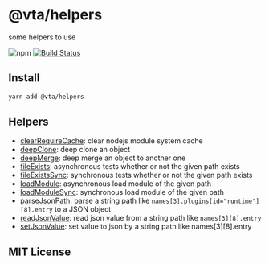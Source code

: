 # @vta/helpers

some helpers to use

![npm](https://img.shields.io/npm/v/@vta/helpers) [![Build Status](https://travis-ci.com/vta-js/vta.svg?branch=master)](https://travis-ci.com/vta-js/vta)

## Install

```bash
yarn add @vta/helpers
```

## Helpers

- [clearRequireCache](https://github.com/vta-js/vta/tree/master/packages/helpers/src/helpers/clear-require-cache): clear nodejs module system cache
- [deepClone](https://github.com/vta-js/vta/tree/master/packages/helpers/src/helpers/deep-clone): deep clone an object
- [deepMerge](https://github.com/vta-js/vta/tree/master/packages/helpers/src/helpers/deep-merge): deep merge an object to another one
- [fileExists](https://github.com/vta-js/vta/tree/master/packages/helpers/src/helpers/file-exists): asynchronous tests whether or not the given path exists
- [fileExistsSync](https://github.com/vta-js/vta/tree/master/packages/helpers/src/helpers/file-exists-sync): synchronous tests whether or not the given path exists
- [loadModule](https://github.com/vta-js/vta/tree/master/packages/helpers/src/helpers/load-module): asynchronous load module of the given path
- [loadModuleSync](https://github.com/vta-js/vta/tree/master/packages/helpers/src/helpers/load-module-sync): synchronous load module of the given path
- [parseJsonPath](https://github.com/vta-js/vta/tree/master/packages/helpers/src/helpers/parse-json-path): parse a string path like `names[3].plugins[id="runtime"][8].entry` to a JSON object
- [readJsonValue](https://github.com/vta-js/vta/tree/master/packages/helpers/src/helpers/read-json-value): read json value from a string path like `names[3][8].entry`
- [setJsonValue](https://github.com/vta-js/vta/tree/master/packages/helpers/src/helpers/set-json-value): set value to json by a string path like names[3][8].entry

## MIT License
